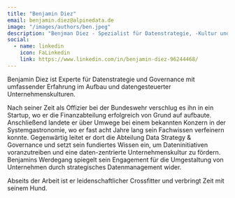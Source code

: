 ```yaml
---
title: "Benjamin Diez"
email: benjamin.diez@alpinedata.de
image: "/images/authors/ben.jpeg"
description: "Benjman Diez - Spezialist für Datenstrategie, -Kultur und -Governance"
social:
  - name: linkedin
    icon: FaLinkedin
    link: https://www.linkedin.com/in/benjamin-diez-96244468/
---
```


Benjamin Diez ist Experte für Datenstrategie und Governance mit umfassender Erfahrung im Aufbau und datengesteuerter Unternehmenskulturen. 

Nach seiner Zeit als Offizier bei der Bundeswehr verschlug es ihn in ein Startup, wo er die Finanzabteilung erfolgreich von Grund auf aufbaute. Anschließend landete er über Umwege bei einem bekannten Konzern in der Systemgastronomie, wo er fast acht Jahre lang sein Fachwissen verfeinern konnte. Gegenwärtig leitet er dort die Abteilung Data Strategy & Governance und setzt sein fundiertes Wissen ein, um Dateninitiativen voranzutreiben und eine daten-zentrierte Unternehmenskultur zu fördern. Benjamins Werdegang spiegelt sein Engagement für die Umgestaltung von Unternehmen durch strategisches Datenmanagement wider.

Abseits der Arbeit ist er leidenschaftlicher Crossfitter und verbringt Zeit mit seinem Hund.
